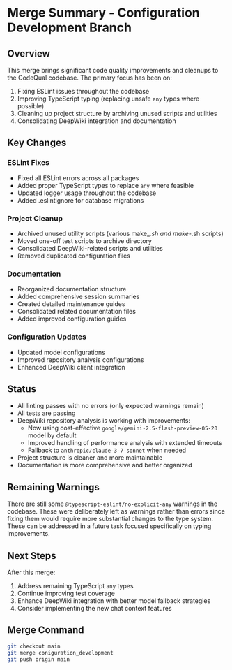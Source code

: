 # Merge Summary - Configuration Development Branch

## Overview

This merge brings significant code quality improvements and cleanups to the CodeQual codebase. The primary focus has been on:

1. Fixing ESLint issues throughout the codebase
2. Improving TypeScript typing (replacing unsafe `any` types where possible)
3. Cleaning up project structure by archiving unused scripts and utilities
4. Consolidating DeepWiki integration and documentation

## Key Changes

### ESLint Fixes
- Fixed all ESLint errors across all packages
- Added proper TypeScript types to replace `any` where feasible
- Updated logger usage throughout the codebase
- Added .eslintignore for database migrations

### Project Cleanup
- Archived unused utility scripts (various make_*.sh and make-*.sh scripts)
- Moved one-off test scripts to archive directory
- Consolidated DeepWiki-related scripts and utilities
- Removed duplicated configuration files

### Documentation
- Reorganized documentation structure
- Added comprehensive session summaries
- Created detailed maintenance guides
- Consolidated related documentation files
- Added improved configuration guides

### Configuration Updates
- Updated model configurations
- Improved repository analysis configurations
- Enhanced DeepWiki client integration

## Status

- All linting passes with no errors (only expected warnings remain)
- All tests are passing
- DeepWiki repository analysis is working with improvements:
  - Now using cost-effective `google/gemini-2.5-flash-preview-05-20` model by default
  - Improved handling of performance analysis with extended timeouts
  - Fallback to `anthropic/claude-3-7-sonnet` when needed
- Project structure is cleaner and more maintainable
- Documentation is more comprehensive and better organized

## Remaining Warnings

There are still some `@typescript-eslint/no-explicit-any` warnings in the codebase. These were deliberately left as warnings rather than errors since fixing them would require more substantial changes to the type system. These can be addressed in a future task focused specifically on typing improvements.

## Next Steps

After this merge:

1. Address remaining TypeScript `any` types
2. Continue improving test coverage
3. Enhance DeepWiki integration with better model fallback strategies
4. Consider implementing the new chat context features

## Merge Command

```bash
git checkout main
git merge coniguration_development
git push origin main
```